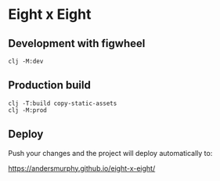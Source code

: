 # Eight x Eight

## Development with figwheel

```
clj -M:dev
```

## Production build

```
clj -T:build copy-static-assets
clj -M:prod
```

## Deploy

Push your changes and the project will deploy automatically to:

https://andersmurphy.github.io/eight-x-eight/


